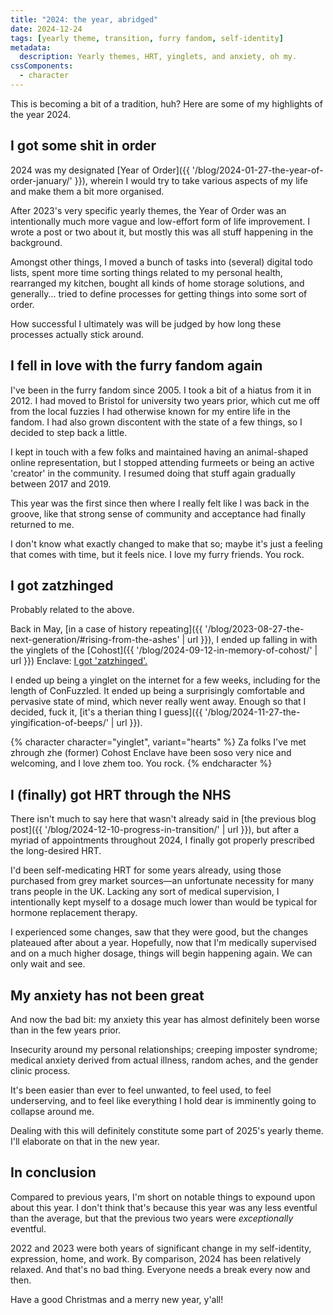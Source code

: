 ```yaml
---
title: "2024: the year, abridged"
date: 2024-12-24
tags: [yearly theme, transition, furry fandom, self-identity]
metadata:
  description: Yearly themes, HRT, yinglets, and anxiety, oh my.
cssComponents:
  - character
---
```


This is becoming a bit of a tradition, huh? Here are some of my highlights of the year 2024.

## I got some shit in order

2024 was my designated [Year of Order]({{ '/blog/2024-01-27-the-year-of-order-january/' }}), wherein I would try to take various aspects of my life and make them a bit more organised.

After 2023's very specific yearly themes, the Year of Order was an intentionally much more vague and low-effort form of life improvement. I wrote a post or two about it, but mostly this was all stuff happening in the background.

Amongst other things, I moved a bunch of tasks into (several) digital todo lists, spent more time sorting things related to my personal health, rearranged my kitchen, bought all kinds of home storage solutions, and generally... tried to define processes for getting things into some sort of order.

How successful I ultimately was will be judged by how long these processes actually stick around.

## I fell in love with the furry fandom again

I've been in the furry fandom since 2005. I took a bit of a hiatus from it in 2012. I had moved to Bristol for university two years prior, which cut me off from the local fuzzies I had otherwise known for my entire life in the fandom. I had also grown discontent with the state of a few things, so I decided to step back a little.

I kept in touch with a few folks and maintained having an animal-shaped online representation, but I stopped attending furmeets or being an active 'creator' in the community. I resumed doing that stuff again gradually between 2017 and 2019.

This year was the first since then where I really felt like I was back in the groove, like that strong sense of community and acceptance had finally returned to me.

I don't know what exactly changed to make that so; maybe it's just a feeling that comes with time, but it feels nice. I love my furry friends. You rock.

## I got zatzhinged

Probably related to the above.

Back in May, [in a case of history repeating]({{ '/blog/2023-08-27-the-next-generation/#rising-from-the-ashes' | url }}), I ended up falling in with the yinglets of the [Cohost]({{ '/blog/2024-09-12-in-memory-of-cohost/' | url }}) Enclave: [I got 'zatzhinged'.](https://cohost.org/batbeeps/post/6049889-div-style-font-fam)

I ended up being a yinglet on the internet for a few weeks, including for the length of ConFuzzled. It ended up being a surprisingly comfortable and pervasive state of mind, which never really went away. Enough so that I decided, fuck it, [it's a therian thing I guess]({{ '/blog/2024-11-27-the-yingification-of-beeps/' | url }}).

{% character character="yinglet", variant="hearts" %}
Za folks I've met zhrough zhe (former) Cohost Enclave have been soso very nice and welcoming, and I love zhem too. You rock.
{% endcharacter %}

## I (finally) got HRT through the NHS

There isn't much to say here that wasn't already said in [the previous blog post]({{ '/blog/2024-12-10-progress-in-transition/' | url }}), but after a myriad of appointments throughout 2024, I finally got properly prescribed the long-desired HRT.

I'd been self-medicating HRT for some years already, using those purchased from grey market sources—an unfortunate necessity for many trans people in the UK. Lacking any sort of medical supervision, I intentionally kept myself to a dosage much lower than would be typical for hormone replacement therapy.

I experienced some changes, saw that they were good, but the changes plateaued after about a year. Hopefully, now that I'm medically supervised and on a much higher dosage, things will begin happening again. We can only wait and see.

## My anxiety has not been great

And now the bad bit: my anxiety this year has almost definitely been worse than in the few years prior.

Insecurity around my personal relationships; creeping imposter syndrome; medical anxiety derived from actual illness, random aches, and the gender clinic process.

It's been easier than ever to feel unwanted, to feel used, to feel underserving, and to feel like everything I hold dear is imminently going to collapse around me.

Dealing with this will definitely constitute some part of 2025's yearly theme. I'll elaborate on that in the new year.

## In conclusion

Compared to previous years, I'm short on notable things to expound upon about this year. I don't think that's because this year was any less eventful than the average, but that the previous two years were _exceptionally_ eventful.

2022 and 2023 were both years of significant change in my self-identity, expression, home, and work. By comparison, 2024 has been relatively relaxed. And that's no bad thing. Everyone needs a break every now and then.

Have a good Christmas and a merry new year, y'all!

